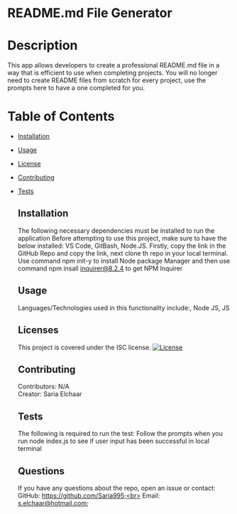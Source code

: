 # README.md File Generator

  # Description
  This app allows developers to create a professional README.md file in a way that is efficient to use when completing projects. You will no longer need to create README files from scratch for every project, use the prompts here to have a one completed for you.

  # Table of Contents
  
  * [Installation](#installation)
* [Usage](#usage)
* [License](#license)
* [Contributing](#contributing)
* [Tests](#tests)


  ## Installation
  The following necessary dependencies must be installed to run the application Before attempting to use this project, make sure to have the below installed: VS Code, GitBash, Node.JS. Firstly, copy the link in the GitHub Repo and copy the link, next clone th repo in your local terminal. Use command npm init-y to install Node package Manager and then use command npm insall inquirer@8.2.4 to get NPM Inquirer

  ## Usage
  Languages/Technologies used in this functionality include:, Node JS, JS
  ## Licenses
    This project is covered under the ISC license.
  [![License](https://img.shields.io/badge/License-ISC-blue.svg)](https://opensource.org/licenses/ISC)



  ## Contributing
  Contributors: N/A<br>
  Creator: Saria Elchaar

  ## Tests
  The following is required to run the test: Follow the prompts when you run node index.js to see if user input has been successful in local terminal

  ## Questions
  If you have any questions about the repo, open an issue or contact:<br>
  GitHub: https://github.com/Saria995;<br>
  Email: s.elchaar@hotmail.com;

